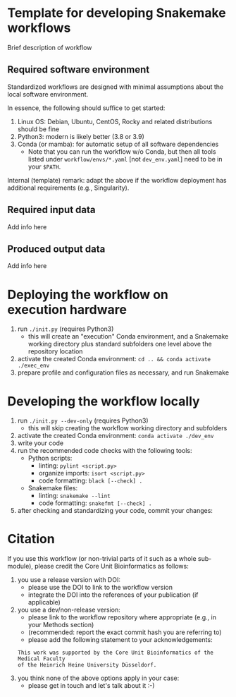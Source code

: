 # Template for developing Snakemake workflows

Brief description of workflow

## Required software environment

Standardized workflows are designed with minimal assumptions about the local software environment.

In essence, the following should suffice to get started:
1. Linux OS: Debian, Ubuntu, CentOS, Rocky and related distributions should be fine
2. Python3: modern is likely better (3.8 or 3.9)
3. Conda (or mamba): for automatic setup of all software dependencies
    - Note that you can run the workflow w/o Conda, but then all tools listed under `workflow/envs/*.yaml` [not `dev_env.yaml`] need to be in your `$PATH`.

Internal (template) remark: adapt the above if the workflow deployment has additional requirements (e.g., Singularity).

## Required input data

Add info here

## Produced output data

Add info here

# Deploying the workflow on execution hardware

1. run `./init.py` (requires Python3)
    - this will create an "execution" Conda environment,
    and a Snakemake working directory plus standard subfolders
    one level above the repository location
2. activate the created Conda environment: `cd .. && conda activate ./exec_env`
3. prepare profile and configuration files as necessary, and run Snakemake


# Developing the workflow locally

1. run `./init.py --dev-only` (requires Python3)
    - this will skip creating the workflow working directory and subfolders
2. activate the created Conda environment: `conda activate ./dev_env`
3. write your code
4. run the recommended code checks with the following tools:
    - Python scripts:
        - linting: `pylint <script.py>`
        - organize imports: `isort <script.py>`
        - code formatting: `black [--check] .`
    - Snakemake files:
        - linting: `snakemake --lint`
        - code formatting: `snakefmt [--check] .`
5. after checking and standardizing your code, commit your changes:

# Citation

If you use this workflow (or non-trivial parts of it such as a whole sub-module),
please credit the Core Unit Bioinformatics as follows:

1. you use a release version with DOI:
    - please use the DOI to link to the workflow version
    - integrate the DOI into the references of your publication (if applicable)
2. you use a dev/non-release version:
    - please link to the workflow repository where appropriate (e.g., in your Methods section)
    - (recommended: report the exact commit hash you are referring to)
    - please add the following statement to your acknowledgements:
    ```
    This work was supported by the Core Unit Bioinformatics of the Medical Faculty
    of the Heinrich Heine University Düsseldorf.
    ```
3. you think none of the above options apply in your case:
    - please get in touch and let's talk about it :-)
